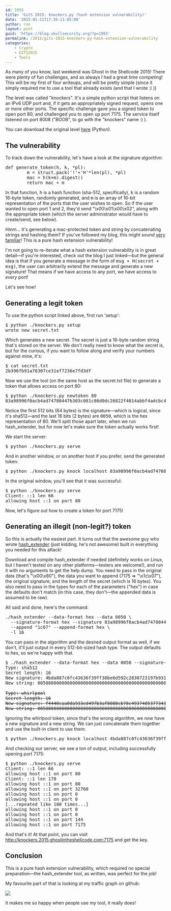 ```yaml
---
id: 1955
title: 'GitS 2015: knockers.py (hash extension vulnerability)'
date: '2015-01-21T17:36:11-05:00'
author: ron
layout: post
guid: 'https://blog.skullsecurity.org/?p=1955'
permalink: /2015/gits-2015-knockers-py-hash-extension-vulnerability
categories:
    - Crypto
    - GITS2015
    - Tools
---
```


As many of you know, last weekend was Ghost in the Shellcode 2015! There were plenty of fun challenges, and as always I had a great time competing! This will be my first of four writeups, and will be pretty simple (since it simply required me to use a tool that already exists (and that I wrote :) ))

The level was called "knockers". It's a simple python script that listens on an IPv6 UDP port and, if it gets an appropriately signed request, opens one or more other ports.  The specific challenge gave you a signed token to open port 80, and challenged you to open up port 7175. The service itself listened on port 8008 ("BOOB", to go with the "knockers" name :) ).

You can download the original level <a href="https://blogdata.skullsecurity.org/knockers.py">here</a> (Python).
<!--more-->
<h2>The vulnerability</h2>

To track down the vulnerability, let's have a look at the signature algorithm:

<pre>
<span class="Statement">def</span> <span class="Identifier">generate_token</span>(h, k, *pl):
        m = struct.pack(<span class="Constant">'!'</span>+<span class="Constant">'H'</span>*<span class="Identifier">len</span>(pl), *pl)
        mac = h(k+m).digest()
        <span class="Statement">return</span> mac + m
</pre>

In that function, <tt>h</tt> is a hash function (sha-512, specifically), <tt>k</tt> is a random 16-byte token, randomly generated, and <tt>m</tt> is an array of 16-bit representation of the ports that the user wishes to open. So if the user wanted to open port 1 and 2, they'd send "\x00\x01\x00\x02", along with the appropriate token (which the server administrator would have to create/send, see below).

Hmm... it's generating a mac-protected token and string by concatenating strings and hashing them? If you've followed my blog, this might sound <a href='2012/everything-you-need-to-know-about-hash-length-extension-attacks'>very familiar</a>! This is a pure hash extension vulnerability!

I'm not going to re-iterate what a hash extension vulnerability is in great detail&mdash;if you're interested, check out the blog I just linked&mdash;but the general idea is that if you generate a message in the form of <tt>msg + H(secret + msg)</tt>, the user can arbitrarily extend the message and generate a new signature! That means if we have access to any port, we have access to <em>every</em> port!

Let's see how!

<h2>Generating a legit token</h2>

To use the python script linked above, first run 'setup':

<pre>
$ python ./knockers.py setup
wrote new secret.txt
</pre>

Which generates a new secret. The secret is just a 16-byte random string that's stored on the server. We don't really need to know what the secret is, but for the curious, if you want to follow along and verify your numbers against mine, it's:

<pre>
$ cat secret.txt
2b396fb91a76307ce31ef7236e7fd3df
</pre>

Now we use the tool (on the same host as the secret.txt file) to generate a token that allows access on port 80:

<pre>
$ python ./knockers.py newtoken 80
83a98996f0acb4ad74708447b303c081c86d0dc26822f4014abbf4adcbc4d009fbd8397aad82618a6d45de8d944d384542072d7a0f0cdb76b51e512d88de3eb20050
</pre>

Notice the first 512 bits (64 bytes) is the signature&mdash;which is logical, since it's sha512&mdash;and the last 16 bits (2 bytes) are <tt>0050</tt>, which is the hex representation of 80. We'll split those apart later, when we run hash_extender, but for now let's make sure the token actually works first!

We start the server:

<pre>
$ python ./knockers.py serve
</pre>

And in another window, or on another host if you prefer, send the generated token:

<pre>
$ python ./knockers.py knock localhost 83a98996f0acb4ad74708447b303c081c86d0dc26822f4014abbf4adcbc4d009fbd8397aad82618a6d45de8d944d384542072d7a0f0cdb76b51e512d88de3eb20050
</pre>

In the original window, you'll see that it was successful:

<pre>
$ python ./knockers.py serve
Client: ::1 len 66
allowing host ::1 on port 80
</pre>

Now, let's figure out how to create a token for port 7175!

<h2>Generating an illegit (non-legit?) token</h2>

So this is actually the easiest part. It turns out that the awesome guy who wrote <a href='https://github.com/iagox86/hash_extender'>hash_extender</a> (just kidding, he's not awesome) built in everything you needed for this attack!

Download and compile hash_extender if needed (definitely works on Linux, but I haven't tested on any other platforms&mdash;testers are welcome!), and run it with no arguments to get the help dump. You need to pass in the original data (that's "\x00\x80"), the data you want to append (7175 =&gt; "\x1c\x07"), the original signature, and the length of the secret (which is 16 bytes). You also need to pass in the types for each of the parameters ("hex") in case the defaults don't match (in this case, they don't&mdash;the appended data is assumed to be raw).

All said and done, here's the command:

<pre>
./hash_extender --data-format hex --data 0050 \
  --signature-format hex --signature 83a98996f0acb4ad74708447b303c081c86d0dc26822f4014abbf4adcbc4d009fbd8397aad82618a6d45de8d944d384542072d7a0f0cdb76b51e512d88de3eb2 \
  --append "1c07" --append-format hex \
  -l 16
</pre>

You can pass in the algorithm and the desired output format as well, if we don't, it'll just output in every 512-bit-sized hash type. The output defaults to hex, so we're happy with that.

<pre>
$ ./hash_extender --data-format hex --data 0050 --signature-format hex --signature 83a98996f0acb4ad74708447b303c081c86d0dc26822f4014abbf4adcbc4d009fbd8397aad82618a6d45de8d944d384542072d7a0f0cdb76b51e512d88de3eb2 --append "1c07" --append-format hex -l 16
Type: sha512
Secret length: 16
New signature: 4bda887c0fc43636f39ff38be6d592c2830723197b93174b04d0115d28f0d5e4df650f7c48d64f7ca26ef94c3387f0ca3bf606184c4524600557c7de36f1d894
New string: 005080000000000000000000000000000000000000000000000000000000000000000000000000000000000000000000000000000000000000000000000000000000000000000000000000000000000000000000000000000000000000000000000000000000000000000000000000901c07

<s>Type: whirlpool
Secret length: 16
New signature: f4440caa0da933ed497b3af8088cb78c49374853773435321c7f03730386513912fb7b165121c9d5fb0cb2b8a5958176c4abec35034c2041315bf064de26a659
New string: 0050800000000000000000000000000000000000000000000000000000000000000000000000000000000000000000901c07</s>
</pre>

Ignoring the whirlpool token, since that's the wrong algorithm, we now have a new signature and a new string. We can just concatenate them together and use the built-in client to use them:

<pre>
$ python ./knockers.py knock localhost 4bda887c0fc43636f39ff38be6d592c2830723197b93174b04d0115d28f0d5e4df650f7c48d64f7ca26ef94c3387f0ca3bf606184c4524600557c7de36f1d894005080000000000000000000000000000000000000000000000000000000000000000000000000000000000000000000000000000000000000000000000000000000000000000000000000000000000000000000000000000000000000000000000000000000000000000000000000901c07
</pre>

And checking our server, we see a ton of output, including successfully opening port 7175:

<pre>
$ python ./knockers.py serve
Client: ::1 len 66
allowing host ::1 on port 80
Client: ::1 len 178
allowing host ::1 on port 80
allowing host ::1 on port 32768
allowing host ::1 on port 0
allowing host ::1 on port 0
[...repeated like 100 times...]
allowing host ::1 on port 0
allowing host ::1 on port 0
allowing host ::1 on port 144
allowing host ::1 on port 7175
</pre>

And that's it! At that point, you can visit http://knockers.2015.ghostintheshellcode.com:7175 and get the key.

<h2>Conclusion</h2>

This is a pure hash extension vulnerability, which required no special preparation&mdash;the hash_extender tool, as written, was perfect for the job!

My favourite part of that is looking at my traffic graph on github:

<img src='https://blogdata.skullsecurity.org/knockers-graph.png' />

It makes me so happy when people use my tool, it really does!
